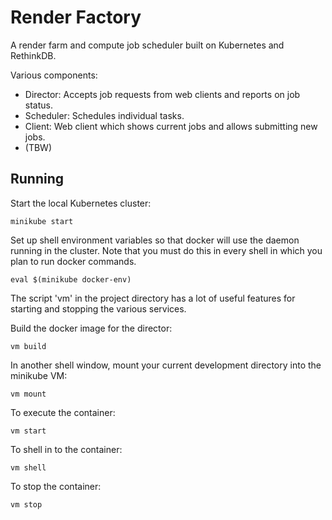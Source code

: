 # Render Factory

A render farm and compute job scheduler built on Kubernetes and RethinkDB.

Various components:

* Director: Accepts job requests from web clients and reports on job status.
* Scheduler: Schedules individual tasks.
* Client: Web client which shows current jobs and allows submitting new jobs.
* (TBW)

## Running

Start the local Kubernetes cluster:

    minikube start

Set up shell environment variables so that docker will use the daemon running in the cluster.
Note that you must do this in every shell in which you plan to run docker commands.

    eval $(minikube docker-env)

The script 'vm' in the project directory has a lot of useful features for starting and stopping
the various services.

Build the docker image for the director:

    vm build

In another shell window, mount your current development directory into the minikube VM:

    vm mount

To execute the container:

    vm start

To shell in to the container:

    vm shell

To stop the container:

    vm stop
